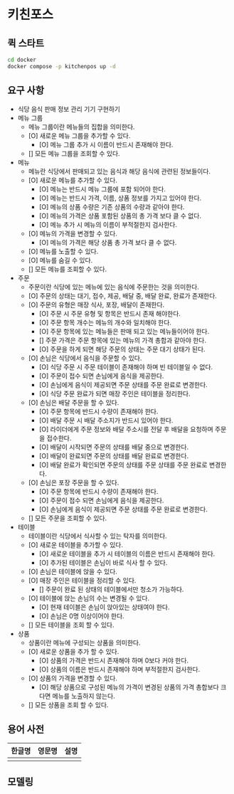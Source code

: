 # 키친포스

## 퀵 스타트

```sh
cd docker
docker compose -p kitchenpos up -d
```

## 요구 사항
- 식당 음식 판매 정보 관리 기기 구현하기
- 메뉴 그룹
  - 메뉴 그룹이란 메뉴들의 집합을 의미한다.
  - [O] 새로운 메뉴 그룹을 추가할 수 있다.
    - [O] 메뉴 그룹 추가 시 이름이 반드시 존재해야 한다.
  - [] 모든 메뉴 그룹을 조회할 수 있다.
- 메뉴
  - 메뉴란 식당에서 판매되고 있는 음식과 해당 음식에 관련된 정보들이다.
  - [O] 새로운 메뉴를 추가할 수 있다.
    - [O] 메뉴는 반드시 메뉴 그룹에 포함 되어야 한다.
    - [O] 메뉴는 반드시 가격, 이름, 상품 정보를 가지고 있어야 한다.
    - [O] 메뉴의 상품 수량은 기존 상품의 수량과 같아야 한다.
    - [O] 메뉴의 가격은 상품 포함된 상품의 총 가격 보다 클 수 없다.
    - [O] 메뉴 추가 시 메뉴의 이름이 부적절한지 검사한다.
  - [O] 메뉴의 가격을 변경할 수 있다.
    - [O] 메뉴의 가격은 해당 상품 총 가격 보다 클 수 없다.
  - [O] 메뉴를 노출할 수 있다.
  - [O] 메뉴를 숨길 수 있다.
  - [] 모든 메뉴를 조회할 수 있다.
- 주문
  - 주문이란 식당에 있는 메뉴에 있는 음식에 주문한는 것을 의미한다.
  - [O] 주문의 상태는 대기, 접수, 제공, 배달 중, 배달 완료, 완료가 존재한다.
  - [O] 주문의 유형은 매장 식사, 포장, 배달이 존재한다.
    - [O] 주문 시 주문 유형 및 항목은 반드시 존재 해야한다. 
    - [O] 주문 항목 개수는 메뉴의 개수와 일치해야 한다.
    - [O] 주문 항목에 있는 메뉴들은 판매 되고 있는 메뉴들이어야 한다.
    - [] 주문 가격은 주문 항목에 있는 메뉴의 가격 총합과 같아야 한다.
    - [O] 주문을 하게 되면 해당 주문의 상태는 주문 대기 상태가 된다.
  - [O] 손님은 식당에서 음식을 주문할 수 있다.
    - [O] 식당 주문 시 주문 테이블이 존재해야 하며 빈 테이블일 수 없다.
    - [O] 주문이 접수 되면 손님에게 음식을 제공한다.
    - [O] 손님에게 음식이 제공되면 주문 상태를 주문 완료로 변경한다.
    - [O] 식당 주문 완료가 되면 매장 주인은 테이블을 정리한다.
  - [O] 손님은 배달 주문을 할 수 있다.
    - [O] 주문 항목에 반드시 수량이 존재해야 한다.  
    - [O] 배달 주문 시 배달 주소지가 반드시 있어야 한다.
    - [O] 라이더에게 주문 정보와 배달 주소시를 전달 후 배달을 요청하며 주문을 접수한다.
    - [O] 배달이 시작되면 주문의 상태를 배달 중으로 변경한다.
    - [O] 배달이 완료되면 주문의 상태를 배달 완료로 변경한다.
    - [O] 배달 완료가 확인되면 주문의 상태를 주문 상태를 주문 완료로 변경한다.
  - [O] 손님은 포장 주문을 할 수 있다.
    - [O] 주문 항목에 반드시 수량이 존재해야 한다.
    - [O] 주문이 접수 되면 손님에게 음식을 제공한다.
    - [O] 손님에게 음식이 제공되면 주문 상태를 주문 완료로 변경한다.
  - [] 모든 주문을 조회할 수 있다.
- 테이블
  - 테이블이란 식당에서 식사할 수 있는 탁자를 의미한다.
  - [O] 새로운 테이블을 추가할 수 있다.
    - [O] 새로운 테이블을 추가 시 테이블의 이름은 반드시 존재해야 한다.
    - [O] 추가된 테이블은 손님이 바로 식사 할 수 있다.
  - [O] 손님은 테이블에 앉을 수 있다.
  - [O] 매장 주인은 테이블을 정리할 수 있다.
    - [] 주문이 완료 된 상태의 테이블에서만 청소가 가능하다.
  - [O] 테이블에 앉는 손님의 수는 변경될 수 있다.
    - [O] 현재 테이블은 손님이 앉아있는 상태여야 한다.
    - [O] 손님은 0명 이상이어야 한다.
  - [] 모든 테이블을 조회 할 수 있다.
- 상품
  - 상품이란 메뉴에 구성되는 상품을 의미한다.
  - [O] 새로운 상품을 추가 할 수 있다.
    - [O] 상품의 가격은 반드시 존재해야 하며 0보다 커야 한다.
    - [O] 상품의 이름은 반드시 존재해야 하며 부적절한지 검사한다.
  - [O] 상품의 가격을 변경할 수 있다.
    - [O] 해당 상품으로 구성된 메뉴의 가격이 변경된 상품의 가격 총합보다 크다면 메뉴를 노출하지 않는다.
  - [] 모든 상품을 조회 할 수 있다.

## 용어 사전

| 한글명 | 영문명 | 설명 |
| --- | --- | --- |
|  |  |  |

## 모델링
